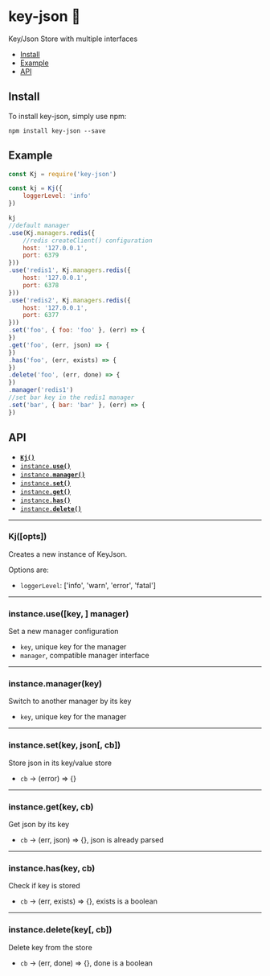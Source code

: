 # key-json :honeybee:

Key/Json Store with multiple interfaces

* [Install](#install)
* [Example](#example)
* [API](#api)

<a name="install"></a>
## Install

To install key-json, simply use npm:

```
npm install key-json --save
```

<a name="example"></a>
## Example

```javascript
const Kj = require('key-json')

const kj = Kj({
	loggerLevel: 'info'
})

kj
//default manager
.use(Kj.managers.redis({
	//redis createClient() configuration
	host: '127.0.0.1',
	port: 6379
}))
.use('redis1', Kj.managers.redis({
    host: '127.0.0.1',
    port: 6378
}))
.use('redis2', Kj.managers.redis({
    host: '127.0.0.1',
    port: 6377
}))
.set('foo', { foo: 'foo' }, (err) => {
})
.get('foo', (err, json) => {
})
.has('foo', (err, exists) => {
})
.delete('foo', (err, done) => {
})
.manager('redis1')
//set bar key in the redis1 manager
.set('bar', { bar: 'bar' }, (err) => {
})
```

<a name="api"></a>
## API

  * <a href="#constructor"><code><b>Kj()</b></code></a>
  * <a href="#use"><code>instance.<b>use()</b></code></a>
  * <a href="#manager"><code>instance.<b>manager()</b></code></a>
  * <a href="#set"><code>instance.<b>set()</b></code></a>
  * <a href="#get"><code>instance.<b>get()</b></code></a>
  * <a href="#has"><code>instance.<b>has()</b></code></a>
  * <a href="#delete"><code>instance.<b>delete()</b></code></a>

-------------------------------------------------------
<a name="constructor"></a>
### Kj([opts])

Creates a new instance of KeyJson.

Options are:

* `loggerLevel`: ['info', 'warn', 'error', 'fatal']

-------------------------------------------------------
<a name="use"></a>
### instance.use([key, ] manager)

Set a new manager configuration

* `key`, unique key for the manager
* `manager`, compatible manager interface

-------------------------------------------------------
<a name="manager"></a>
### instance.manager(key)

Switch to another manager by its key

* `key`, unique key for the manager

-------------------------------------------------------
<a name="set"></a>
### instance.set(key, json[, cb])

Store json in its key/value store

* `cb` -> (error) => {}

-------------------------------------------------------
<a name="get"></a>
### instance.get(key, cb)

Get json by its key

* `cb` -> (err, json) => {}, json is already parsed

-------------------------------------------------------
<a name="has"></a>
### instance.has(key, cb)

Check if key is stored

* `cb` -> (err, exists) => {}, exists is a boolean

-------------------------------------------------------
<a name="delete"></a>
### instance.delete(key[, cb])

Delete key from the store

* `cb` -> (err, done) => {}, done is a boolean
